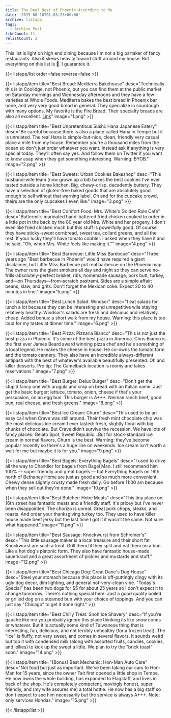 ```yaml
---
title: The Real Best of Phoenix According to Me
date: '2015-08-10T01:03:25+00:00'
archive: listapp
tags: 
  - Archive Post
likeCount: 11
relistCount: 2
---
```


This list is light on high end dining because I'm not a big partaker of fancy restaurants. Also it skews heavily toward stuff around my house. But everything on this list is 💯. I guarantee it.

<!--more-->

{{< listapp/list order=false reverse=false >}}

   {{< listapp/item title="Best Bread: Mediterra Bakehouse"
      desc="Technically this is in Coolidge, not Phoenix, but you can find them at the public market on Saturday mornings and Wednesday afternoons and they have a few varieties at Whole Foods. Mediterra bakes the best bread in Phoenix bar none, and very very good bread in general. They specialize in sourdough with many options. My favorite is the Fire Bread. Their specialty breads are also all excellent. [Link](http://bit.ly/1ICL1jj)"
      image="1.png" >}}

   {{< listapp/item title="Best Unpretentious Sushi: Hana Japanese Eatery"
      desc="Be careful because there is also a place called Hana in Tempe but it is unrelated. The real Hana is simple-but-nice, clean, friendly very casual place a mile from my house. Remember you're a thousand miles from the ocean so don't just order whatever you want. Instead ask if anything is very special today. They'll often say yes. And follow them on Twitter if you want to know asap when they get something interesting. Warning: BYOB."
      image="2.png" >}}

   {{< listapp/item title="Best Sweets: Urban Cookies Bakeshop"
      desc="This husband-wife team (now grown up a bit) bakes the best cookies I've ever tasted outside a home kitchen. Big, chewy-crisp, decadently buttery. They have a selection of gluten-free baked goods that are absolutely good enough to sell without that warning label. Oh and for the cupcake crowd, theirs are the only cupcakes I even like."
      image="3.png" >}}

   {{< listapp/item title="Best Comfort Food: Mrs. White's Golden Rule Cafe"
      desc="Buttermilk-marinated hand-battered fried chicken cooked to order in a little pot in the back by the 80 year old Mrs. White and her progeny. I don't even like fried chicken much but this stuff is powerfully good. Of course they have sticky-sweet cornbread, sweet tea, collard greens, and all the rest. If your lucky they'll have tomato cobbler. I asked when they have it and he said, \"Oh, when Mrs. White feels like making it.\""
      image="4.png" >}}

   {{< listapp/item title="Best Barbecue: Little Miss Barebcue"
      desc="Three years ago \"Best barbecue in Phoenix\" would have required a giant disclaimer, but Little Miss Barbecue put real barbecue on the Phoenix map. The owner runs the giant smokers all day and night so they can serve no-frills-absolutely-perfect brisket, ribs, homemade sausage, pork butt, turkey, and—on Thursdays—from-scratch pastrami. Sides are a simple affair: beans, slaw, and grits. Don't forget the Mexican coke. Expect 20 to 40 minutes in line."
      image="5.png" >}}

   {{< listapp/item title="Best Lunch Salad: Windsor"
      desc="I eat salads for lunch a lot because they can be interesting and unrepetitive wile staying relatively healthy. Windsor's salads are fresh and delicious and relatively cheap. Added bonus: a short walk from my house. Warning: this place is too loud for my tastes at dinner time."
      image="6.png" >}}

   {{< listapp/item title="Best Pizza: Pizzaria Bianco"
      desc="This is not just the best pizza in Phoenix. It's some of the best pizza in America. Chris Bianco is the first ever James Beard award winning pizza chef and he's something of a local legend. He makes the cheese in house. He co-owns the tomato farm and the tomato cannery. They also have an incredible always-different antipasti with the best of whatever's available beautifully presented. Oh and killer desserts. Pro tip: The Camelback location is roomy and takes reservations."
      image="7.png" >}}

   {{< listapp/item title="Best Burger: Delux Burger"
      desc="Don't get the stupid fancy one with arugula and crap on bread with an Italian name. Just get the basic burger: lettuce, tomato, onion, cheese if that's your persuasion, on an egg bun. This burger is A+++. Neiman ranch beef, good bun, real cheese, and fresh greens."
      image="8.png" >}}

   {{< listapp/item title="Best Ice Cream: Churn"
      desc="This used to be an easy call when Crave was still around. Their fresh mint chocolate chip was the most delicious ice cream I ever tasted: fresh, slightly floral with big chunks of chocolate. But Crave didn't survive the recession. We have lots of fancy places: Gelato Spot, Sweet Republic…But for stock-standard ice cream in normal flavors, Churn is the best. Warning: they've become popular recently so there's a huge line on weekends. Ice cream isn't worth a wait for me but maybe it is for you."
      image="9.png" >}}

   {{< listapp/item title="Best Bagels: Everything Bagels"
      desc="I used to drive all the way to Chandler for bagels from Bagel Man. I still recommend him 100% — super friendly and great bagels — but Everything Bagels on 16th north of Bethaney Home are just as good and so much more convenient. Chewy dense slightly crusty made fresh daily. Go before 11:00 am because when they sell out they're done."
      image="10.png" >}}

   {{< listapp/item title="Best Butcher: Hobe Meats"
      desc="This tiny place on 16th street has fantastic meats and a friendly staff. It's pricey but I've never been disappointed. The chorizo is unreal. Great pork chops, steaks, and roasts. And order your thanksgiving turkey too. They used to have killer house made beef jerky but the last time I got it it wasn't the same. Not sure what happened."
      image="11.png" >}}

   {{< listapp/item title="Best Sausage: Knockwurst from Schreiner's"
      desc="This little sausage maker is a local treasure and their short fat Knockwurst are such a treat. Grill them til they split and eat them on a bun. Like a hot dog's platonic form. They also have fantastic house-made sauerkraut and a great assortment of pickles and mustards and stuff."
      image="12.png" >}}

   {{< listapp/item title="Best Chicago Dog: Great Dane's Dog House"
      desc="Steel your stomach because this place is off-puttingly dingy with its ugly dog decor, dim lighting, and general not-very-clean vibe. \"Today's Special\" has been two dogs for $5 for about 25 years so I don't expect it to change tomorrow. There's nothing special here. Just a good quality boiled or grilled dog on a steamed bun with your choice of toppings. And you can just say \"Chicago\" to get it done right." >}}

   {{< listapp/item title="Best Chilly Treat: Snoh Ice Shavery"
      desc="If you're gauche like me you probably ignore this place thinking its like snow cones or whatever. But it is actually some kind of Taiwanese thing that is interesting, fun, delicious, and not terribly unhealthy (for a frozen treat). The \"ice\" is fluffy, not very sweet, and comes in several flavors. It sounds weird but top it with condensed milk (along with assorted fruits, candies, cookies, and jellies) to kick up the sweet a little. We plan to try the \"brick toast\" soon."
      image="14.png" >}}

   {{< listapp/item title="(Bonus) Best Mechanic: Hon-Man Auto Care"
      desc="Not food but just as important. We've been taking our cars to Hon-Man for 15 years, since the owner Tait first opened a little shop in Tempe. He now owns the whole building, has expanded to Flagstaff, and lives in back of the shop. He's completely competent, movingly honest, super friendly, and (my wife assures me) a total hottie. He now has a big staff so don't expect to see him necessarily but the service is always A+++. Note: only services Hondas."
      image="15.png" >}}

{{< /listapp/list >}}
